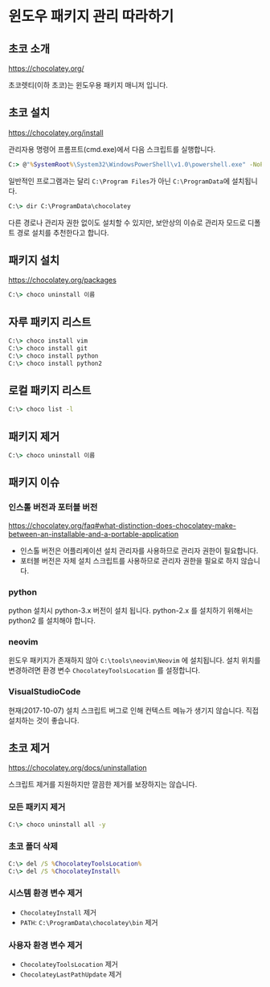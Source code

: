 # 윈도우 패키지 관리 따라하기

## 초코 소개

<https://chocolatey.org/>

초코렛티(이하 초코)는 윈도우용 패키지 매니저 입니다.

## 초코 설치

<https://chocolatey.org/install>

관리자용 명령어 프롬프트(cmd.exe)에서 다음 스크립트를 실행합니다.

```bat
C:> @"%SystemRoot%\System32\WindowsPowerShell\v1.0\powershell.exe" -NoProfile -InputFormat None -ExecutionPolicy Bypass -Command "iex ((New-Object System.Net.WebClient).DownloadString('https://chocolatey.org/install.ps1'))" && SET "PATH=%PATH%;%ALLUSERSPROFILE%\chocolatey\bin"
```

일반적인 프로그램과는 달리 `C:\Program Files`가 아닌 `C:\ProgramData`에 설치됩니다.

```bat
C:\> dir C:\ProgramData\chocolatey
```

다른 경로나 관리자 권한 없이도 설치할 수 있지만, 보안상의 이슈로 관리자 모드로 디폴트 경로 설치를 추천한다고 합니다.

## 패키지 설치

<https://chocolatey.org/packages>

```bat
C:\> choco uninstall 이름
```

## 자루 패키지 리스트

```bat
C:\> choco install vim
C:\> choco install git
C:\> choco install python
C:\> choco install python2
```

## 로컬 패키지 리스트 

```bat
C:\> choco list -l
```

## 패키지 제거

```bat
C:\> choco uninstall 이름
```

## 패키지 이슈 

### 인스톨 버전과 포터블 버전

<https://chocolatey.org/faq#what-distinction-does-chocolatey-make-between-an-installable-and-a-portable-application> 

* 인스톨 버전은 어플리케이션 설치 관리자를 사용하므로 관리자 권한이 필요합니다.
* 포터블 버전은 자체 설치 스크립트를 사용하므로 관리자 권한을 필요로 하지 않습니다.

### python

python 설치시 python-3.x 버전이 설치 됩니다. python-2.x 를 설치하기 위해서는 python2 를 설치해야 합니다.

### neovim

윈도우 패키지가 존재하지 않아 `C:\tools\neovim\Neovim` 에 설치됩니다. 설치 위치를 변경하려면 환경 변수 `ChocolateyToolsLocation` 를 설정합니다.

### VisualStudioCode

현재(2017-10-07) 설치 스크립트 버그로 인해 컨텍스트 메뉴가 생기지 않습니다. 직접 설치하는 것이 좋습니다.

## 초코 제거 

<https://chocolatey.org/docs/uninstallation>

스크립트 제거를 지원하지만 깔끔한 제거를 보장하지는 않습니다.

### 모든 패키지 제거

```bat
C:\> choco uninstall all -y
```

### 초코 폴더 삭제

```bat
C:\> del /S %ChocolateyToolsLocation%
C:\> del /S %ChocolateyInstall%
```

### 시스템 환경 변수 제거

* `ChocolateyInstall` 제거
* `PATH`: `C:\ProgramData\chocolatey\bin` 제거

### 사용자 환경 변수 제거

* `ChocolateyToolsLocation` 제거
* `ChocolateyLastPathUpdate` 제거
